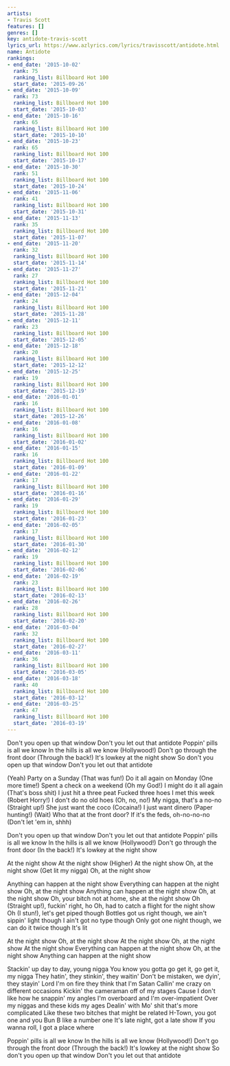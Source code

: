 ```yaml
---
artists:
- Travis Scott
features: []
genres: []
key: antidote-travis-scott
lyrics_url: https://www.azlyrics.com/lyrics/travisscott/antidote.html
name: Antidote
rankings:
- end_date: '2015-10-02'
  rank: 75
  ranking_list: Billboard Hot 100
  start_date: '2015-09-26'
- end_date: '2015-10-09'
  rank: 73
  ranking_list: Billboard Hot 100
  start_date: '2015-10-03'
- end_date: '2015-10-16'
  rank: 65
  ranking_list: Billboard Hot 100
  start_date: '2015-10-10'
- end_date: '2015-10-23'
  rank: 65
  ranking_list: Billboard Hot 100
  start_date: '2015-10-17'
- end_date: '2015-10-30'
  rank: 51
  ranking_list: Billboard Hot 100
  start_date: '2015-10-24'
- end_date: '2015-11-06'
  rank: 41
  ranking_list: Billboard Hot 100
  start_date: '2015-10-31'
- end_date: '2015-11-13'
  rank: 35
  ranking_list: Billboard Hot 100
  start_date: '2015-11-07'
- end_date: '2015-11-20'
  rank: 32
  ranking_list: Billboard Hot 100
  start_date: '2015-11-14'
- end_date: '2015-11-27'
  rank: 27
  ranking_list: Billboard Hot 100
  start_date: '2015-11-21'
- end_date: '2015-12-04'
  rank: 24
  ranking_list: Billboard Hot 100
  start_date: '2015-11-28'
- end_date: '2015-12-11'
  rank: 23
  ranking_list: Billboard Hot 100
  start_date: '2015-12-05'
- end_date: '2015-12-18'
  rank: 20
  ranking_list: Billboard Hot 100
  start_date: '2015-12-12'
- end_date: '2015-12-25'
  rank: 19
  ranking_list: Billboard Hot 100
  start_date: '2015-12-19'
- end_date: '2016-01-01'
  rank: 16
  ranking_list: Billboard Hot 100
  start_date: '2015-12-26'
- end_date: '2016-01-08'
  rank: 16
  ranking_list: Billboard Hot 100
  start_date: '2016-01-02'
- end_date: '2016-01-15'
  rank: 16
  ranking_list: Billboard Hot 100
  start_date: '2016-01-09'
- end_date: '2016-01-22'
  rank: 17
  ranking_list: Billboard Hot 100
  start_date: '2016-01-16'
- end_date: '2016-01-29'
  rank: 19
  ranking_list: Billboard Hot 100
  start_date: '2016-01-23'
- end_date: '2016-02-05'
  rank: 17
  ranking_list: Billboard Hot 100
  start_date: '2016-01-30'
- end_date: '2016-02-12'
  rank: 19
  ranking_list: Billboard Hot 100
  start_date: '2016-02-06'
- end_date: '2016-02-19'
  rank: 23
  ranking_list: Billboard Hot 100
  start_date: '2016-02-13'
- end_date: '2016-02-26'
  rank: 28
  ranking_list: Billboard Hot 100
  start_date: '2016-02-20'
- end_date: '2016-03-04'
  rank: 32
  ranking_list: Billboard Hot 100
  start_date: '2016-02-27'
- end_date: '2016-03-11'
  rank: 36
  ranking_list: Billboard Hot 100
  start_date: '2016-03-05'
- end_date: '2016-03-18'
  rank: 40
  ranking_list: Billboard Hot 100
  start_date: '2016-03-12'
- end_date: '2016-03-25'
  rank: 47
  ranking_list: Billboard Hot 100
  start_date: '2016-03-19'
---
```


Don't you open up that window
Don't you let out that antidote
Poppin' pills is all we know
In the hills is all we know (Hollywood!)
Don't go through the front door (Through the back!)
It's lowkey at the night show
So don't you open up that window
Don't you let out that antidote

(Yeah) Party on a Sunday (That was fun!)
Do it all again on Monday (One more time!)
Spent a check on a weekend (Oh my God!)
I might do it all again (That's boss shit)
I just hit a three peat
Fucked three hoes I met this week (Robert Horry!)
I don't do no old hoes (Oh, no, no!)
My nigga, that's a no-no (Straight up!)
She just want the coco (Cocaina!)
I just want dinero (Paper hunting!)
(Wait) Who that at the front door?
If it's the feds, oh-no-no-no (Don't let 'em in, shhh)

Don't you open up that window
Don't you let out that antidote
Poppin' pills is all we know
In the hills is all we know (Hollywood!)
Don't go through the front door (In the back!)
It's lowkey at the night show

At the night show
At the night show (Higher)
At the night show
Oh, at the night show (Get lit my nigga)
Oh, at the night show

Anything can happen at the night show
Everything can happen at the night show
Oh, at the night show
Anything can happen at the night show
Oh, at the night show
Oh, your bitch not at home, she at the night show
Oh (Straight up!), fuckin' right, ho
Oh, had to catch a flight for the night show
Oh (I stun!), let's get piped though
Bottles got us right though, we ain't sippin' light though
I ain't got no type though
Only got one night though, we can do it twice though
It's lit

At the night show
Oh, at the night show
At the night show
Oh, at the night show
At the night show
Everything can happen at the night show
Oh, at the night show
Anything can happen at the night show

Stackin' up day to day, young nigga
You know you gotta go get it, go get it, my nigga
They hatin', they stinkin', they waitin'
Don't be mistaken, we dyin', they stayin'
Lord I'm on fire they think that I'm Satan
Callin' me crazy on different occasions
Kickin' the cameraman off of my stages
Cause I don't like how he snappin' my angles
I'm overboard and I'm over-impatient
Over my niggas and these kids my ages
Dealin' with Mo' shit that's more complicated
Like these two bitches that might be related
H-Town, you got one and you Bun B like a number one
It's late night, got a late show
If you wanna roll, I got a place where

Poppin' pills is all we know
In the hills is all we know (Hollywood!)
Don't go through the front door (Through the back!)
It's lowkey at the night show
So don't you open up that window
Don't you let out that antidote



